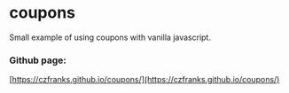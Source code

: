 # coupons
Small example of using coupons with vanilla javascript.

### Github page:
[https://czfranks.github.io/coupons/](https://czfranks.github.io/coupons/)
